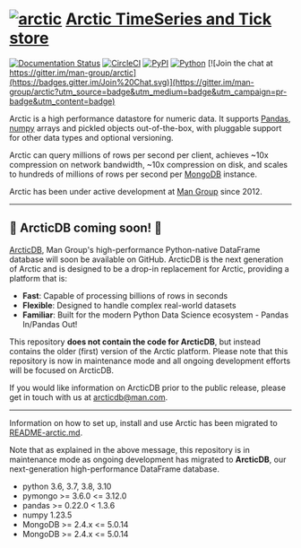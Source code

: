 # [![arctic](https://raw.githubusercontent.com/man-group/arctic/master/logo/arctic_50.png?raw=true)](https://github.com/man-group/arctic) [Arctic TimeSeries and Tick store](https://github.com/man-group/arctic)


[![Documentation Status](https://readthedocs.org/projects/arctic/badge/?version=latest)](https://arctic.readthedocs.io/en/latest/?badge=latest)
[![CircleCI](https://circleci.com/gh/man-group/arctic/tree/master.svg?style=shield)](https://app.circleci.com/pipelines/github/man-group/arctic?branch=master)
[![PyPI](https://img.shields.io/pypi/v/arctic)](https://pypi.org/project/arctic)
[![Python](https://img.shields.io/badge/Python-3.6|3.7|3.8-green.svg)](https://github.com/man-group/arctic)
[![Join the chat at https://gitter.im/man-group/arctic](https://badges.gitter.im/Join%20Chat.svg)](https://gitter.im/man-group/arctic?utm_source=badge&utm_medium=badge&utm_campaign=pr-badge&utm_content=badge)

Arctic is a high performance datastore for numeric data. It supports [Pandas](http://pandas.pydata.org/),
[numpy](http://www.numpy.org/) arrays and pickled objects out-of-the-box, with pluggable support for
other data types and optional versioning.

Arctic can query millions of rows per second per client, achieves ~10x compression on network bandwidth,
~10x compression on disk, and scales to hundreds of millions of rows per second per
[MongoDB](https://www.mongodb.org/) instance.

Arctic has been under active development at [Man Group](https://www.man.com/) since 2012.

---

## :mega: ArcticDB coming soon! :mega:

[ArcticDB](https://www.man.com/man-group-brings-powerful-dataframe-database-product-arcticdb-to-market-with-bloomberg), Man Group's high-performance Python-native DataFrame database will soon be available on GitHub. ArcticDB is the next generation of Arctic and is designed to be a drop-in replacement for Arctic, providing a platform that is:

* **Fast**: Capable of processing billions of rows in seconds
* **Flexible**: Designed to handle complex real-world datasets
* **Familiar**: Built for the modern Python Data Science ecosystem - Pandas In/Pandas Out!

This repository **does not contain the code for ArcticDB**, but instead contains the older (first) version of the Arctic platform. Please note that this repository is now in maintenance mode and all ongoing development efforts will be focused on ArcticDB.

If you would like information on ArcticDB prior to the public release, please get in touch with us at arcticdb@man.com. 

---

Information on how to set up, install and use Arctic has been migrated to [README-arctic.md](README-arctic.md). 

Note that as explained in the above message, this repository is in maintenance mode as ongoing development has migrated to **ArcticDB**, our next-generation high-performance DataFrame database.
 * python 3.6, 3.7, 3.8, 3.10
 * pymongo >= 3.6.0 <= 3.12.0
 * pandas >= 0.22.0 < 1.3.6
 * numpy 1.23.5
 * MongoDB >= 2.4.x <= 5.0.14
 * MongoDB >= 2.4.x <= 5.0.14
